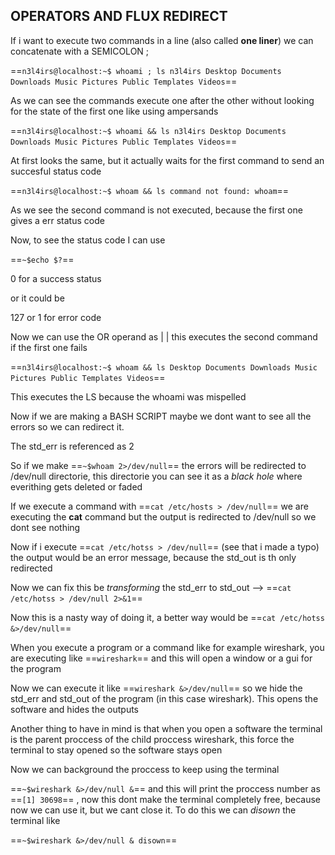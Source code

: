   

## OPERATORS AND FLUX REDIRECT

  

If i want to execute two commands in a line (also called **one liner**) we can concatenate with a SEMICOLON ;

==`n3l4irs@localhost:~$ whoami ; ls n3l4irs Desktop Documents Downloads Music Pictures Public Templates Videos`==

  

As we can see the commands execute one after the other without looking for the state of the first one like using ampersands

==`n3l4irs@localhost:~$ whoami && ls n3l4irs Desktop Documents Downloads Music Pictures Public Templates Videos`==

  

At first looks the same, but it actually waits for the first command to send an succesful status code

  

==`n3l4irs@localhost:~$ whoam && ls command not found: whoam`==

  

As we see the second command is not executed, because the first one gives a err status code

  

Now, to see the status code I can use

==`~$echo $?`==

0 for a success status

or it could be

127 or 1 for error code

  

Now we can use the OR operand as | | this executes the second command if the first one fails

==`n3l4irs@localhost:~$ whoam && ls Desktop Documents Downloads Music Pictures Public Templates Videos`==

This executes the LS because the whoami was mispelled

  

Now if we are making a BASH SCRIPT maybe we dont want to see all the errors so we can redirect it.

The std_err is referenced as 2

So if we make ==`~$whoam 2>/dev/null`== the errors will be redirected to /dev/null directorie, this directorie you can see it as a _black hole_ where everithing gets deleted or faded

  

If we execute a command with ==`cat /etc/hosts > /dev/null`== we are executing the **cat** command but the output is redirected to /dev/null so we dont see nothing

  

Now if i execute ==`cat /etc/hotss > /dev/null`== (see that i made a typo) the output would be an error message, because the std_out is th only redirected

Now we can fix this be _transforming_ the std_err to std_out —> ==`cat /etc/hotss > /dev/null 2>&1`==

Now this is a nasty way of doing it, a better way would be ==`cat /etc/hotss &>/dev/null`==

  

When you execute a program or a command like for example wireshark, you are executing like ==`wireshark`== and this will open a window or a gui for the program

Now we can execute it like ==`wireshark &>/dev/null`== so we hide the std_err and std_out of the program (in this case wireshark). This opens the software and hides the outputs

Another thing to have in mind is that when you open a software the terminal is the parent proccess of the child proccess wireshark, this force the terminal to stay opened so the software stays open

Now we can background the proccess to keep using the terminal

==`~$wireshark &>/dev/null &`== and this will print the proccess number as ==`[1] 30698`== , now this dont make the terminal completely free, because now we can use it, but we cant close it. To do this we can _disown_ the terminal like

==`~$wireshark &>/dev/null & disown`==
